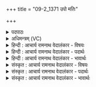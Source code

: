 +++
title = "09-2_1371 उपो मतिः"

+++
<details><summary>पदपाठः</summary>

उ꣡प꣢꣯। उ꣣। मतिः꣢। पृ꣣च्य꣡ते꣢। सि꣣च्य꣡ते꣢। म꣡धु꣢꣯। म꣣न्द्रा꣡ज꣢नी। म꣣न्द्र। अ꣡ज꣢꣯नी। चो꣣दते। अन्तः꣢। आ꣣स꣡नि꣢। प꣡व꣢꣯मानः। स꣣न्तनिः꣢। स꣣म्। तनिः꣢। सु꣣न्वता꣢म्। इ꣣व। म꣡धु꣢꣯मान्। द्र꣡प्सः꣢। प꣡रि꣢꣯। वा꣡र꣢꣯म्। अ꣣र्षति। १३७१।
</details>

<details><summary>अधिमन्त्रम् (VC)</summary>

- पवमानः सोमः
- हिरण्यस्तूप आङ्गिरसः
- जगती
- निषादः
</details>

<details><summary>हिन्दी : आचार्य रामनाथ वेदालंकार - विषयः</summary>

अगले मन्त्र में परमात्मा की उपासना का फल वर्णित है।
</details>

<details><summary>हिन्दी : आचार्य रामनाथ वेदालंकार - पदार्थः</summary>

पदार्थान्वयभाषाः -  (मतिः) बुद्धि (उपपृच्यते उ) प्राप्त हो रही है, (मधु) माधुर्य (सिच्यते) सींचा जा रहा है, (आसनि अन्तः) मुख के अन्दर (मन्द्राजनी) आनन्दजनक शब्दों ओंकार, व्याहृति, गायत्री आदि को प्रेरित करनेवाली जिह्वा (चोदते) स्तुति-मन्त्रों को प्रेरित कर रही है। (पवमानः) बहता हुआ अथवा अन्तःकरण को पवित्र करता हुआ (सन्तनिः) भली-भाँति फैलनेवाला, (मधुमान्) मधुर (द्रप्सः) ब्रह्मानन्द-रस (वारम्) दोष-निवारक अन्तरात्मा को (परि अर्षति) प्राप्त हो रहा है, (सुन्वताम् इव) जैसे यजमानों की (पवमानः) गुरुकुल-निवास से स्वयं को पवित्र करती हुई, (मधुमान्) मधुर ज्ञान से वा मधुर व्यवहार से युक्त (सन्तनिः) सन्तान स्नातक होकर (वारम्) जन-समाज को (परि अर्षति) प्राप्त करती है ॥२॥ यहाँ श्लिष्टोपमालङ्कार है। उत्तरार्धगत कारण से पूर्वार्धगत कार्य का समर्थन होने से अर्थान्तरन्यास है। प्, म्, न्, त्, स् की अलग-अलग आवृत्ति में वृत्त्यनुप्रास है। ‘च्यते’ की आवृत्ति में यमक है। शान्त-रस है ॥२॥
</details>

<details><summary>हिन्दी : आचार्य रामनाथ वेदालंकार - भावार्थः</summary>

भावार्थभाषाः -  उपासक के अन्तरात्मा में ब्रह्मानन्द-रस का धाराप्रवाह होने पर विलक्षण मति और विलक्षण माधुर्य अनुभूत होता है ॥२॥
</details>

<details><summary>संस्कृत : आचार्य रामनाथ वेदालंकार - विषयः</summary>

अथ परमात्मोपासनायाः फलमाह।
</details>

<details><summary>संस्कृत : आचार्य रामनाथ वेदालंकार - पदार्थः</summary>

पदार्थान्वयभाषाः -  (मतिः) मनीषा (उप पृच्यते उ) संपृच्यते खलु। [पृची सम्पर्के।] (मधु) माधुर्यं (सिच्यते) क्षार्यते, (आसनि अन्तः) मुखाभ्यन्तरे (मन्द्राजनी) मन्द्रान् आनन्दकरान् शब्दान् ओंकारव्याहृतिगायत्र्यादीन् अजति प्रेरयतीति सा जिह्वा। [मदि स्तुतिमोदमदस्वप्नकान्तिगतिषु, भ्वादिः, ‘स्फायितञ्चि’। उ० २।१३ इति रक् प्रत्ययः। अज गतिक्षेपणयोः, भ्वादिः।] (चोदते) स्तुतिमन्त्रान् प्रेरयति। [चुद संचोदने, चुरादिः वैदिको भ्वादावपि पठितव्यः।] (पवमानः) प्रस्रवन् अन्तःकरणं पवित्रीकुर्वन् वा (सन्तनिः) सम्यग् विस्तरणशीलः, (मधुमान्) मधुरः (द्रप्सः) ब्रह्मानन्दरसः (वारम्) दोषनिवारकम् अन्तरात्मानम् (परि अर्षति) परि गच्छति, (सुन्वताम् इव) यथा यजमानानाम् (पवमानः) गुरुकुलनिवासेन स्वात्मानं पुनानः (मधुमान्) मधुरज्ञानवान् मधुरव्यवहारो वा (सन्तनिः२) सन्तानः स्नातको भूत्वा (वारम्) जनसमाजम् (परि अर्षति) परिगच्छति ॥२॥ अत्र श्लिष्टोपमालङ्कारः। उत्तरार्धगतेन कारणेन पूर्वार्धगतस्य कार्यस्य समर्थनादर्थान्तरन्यासः। पकार-मकार-नकार-तकार-सकाराणां पृथक् पृथगावृत्तौ वृत्त्यनुप्रासः। ‘च्यते’ इत्यस्यावृत्तौ यमकं च। शान्तो रसः ॥२॥
</details>

<details><summary>संस्कृत : आचार्य रामनाथ वेदालंकार - भावार्थः</summary>

भावार्थभाषाः -  उपासकस्यान्तरात्मं ब्रह्मानन्दरसप्रवाहे सति विलक्षणा मतिर्विलक्षणं माधुर्यं चानुभूयते ॥२॥
</details>